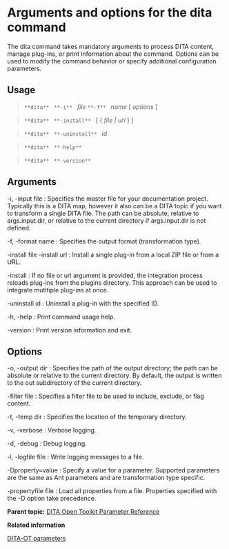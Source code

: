 # Arguments and options for the dita command

The dita command takes mandatory arguments to process DITA content, manage plug-ins, or print information about the command. Options can be used to modify the command behavior or specify additional configuration parameters.

## Usage

 

>  `**dita** ` `**-i** ` *file* `**-f** ` *name* \[ *options* \]

 

>  `**dita** ` `**-install** ` \[ \{ *file* *| url* \} \]

 

>  `**dita** ` `**-uninstall** ` *id* 

 

>  `**dita** ` `**-help** ` 

 

>  `**dita** ` `**-version** ` 

## Arguments

 -i, -input file
 :   Specifies the master file for your documentation project. Typically this is a DITA map, however it also can be a DITA topic if you want to transform a single DITA file. The path can be absolute, relative to args.input.dir, or relative to the current directory if args.input.dir is not defined.

  -f, -format name
 :   Specifies the output format \(transformation type\).

  -install file
 -install url
 :   Install a single plug-in from a local ZIP file or from a URL.

  -install
 :   If no file or url argument is provided, the integration process reloads plug-ins from the plugins directory. This approach can be used to integrate mutltiple plug-ins at once.

  -uninstall id
 :   Uninstall a plug-in with the specified ID.

  -h, -help
 :   Print command usage help.

  -version
 :   Print version information and exit.

 ## Options

 -o, -output dir
 :   Specifies the path of the output directory; the path can be absolute or relative to the current directory. By default, the output is written to the out subdirectory of the current directory.

  -filter file
 :   Specifies a filter file to be used to include, exclude, or flag content.

  -t, -temp dir
 :   Specifies the location of the temporary directory.

  -v, -verbose
 :   Verbose logging.

  -d, -debug
 :   Debug logging.

  -l, -logfile file
 :   Write logging messages to a file.

  -Dproperty=value
 :   Specify a value for a parameter. Supported parameters are the same as Ant parameters and are transformation type specific.

  -propertyfile file
 :   Load all properties from a file. Properties specified with the -D option take precedence.

 **Parent topic:** [DITA Open Toolkit Parameter Reference](../parameters/index.md)

**Related information**  


[DITA-OT parameters](parameters_intro.md)

